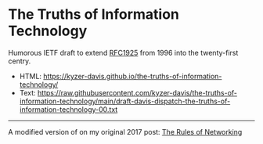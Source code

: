 # The Truths of Information Technology
Humorous IETF draft to extend [RFC1925](https://datatracker.ietf.org/doc/html/rfc1925) from 1996 into the twenty-first centry.
- HTML: https://kyzer-davis.github.io/the-truths-of-information-technology/
- Text: https://raw.githubusercontent.com/kyzer-davis/the-truths-of-information-technology/main/draft-davis-dispatch-the-truths-of-information-technology-00.txt

---

A modified version of on my original 2017 post: [The Rules of Networking](http://kyzer.me/the-rules-of-networking/)
